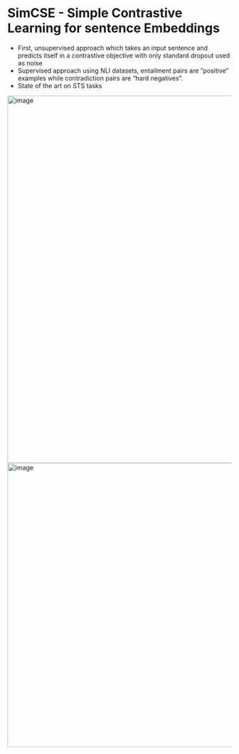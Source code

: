 # SimCSE - Simple Contrastive Learning for sentence Embeddings
- First, unsupervised approach which takes an input sentence and predicts itself in a contrastive objective with only standard dropout used as noise
- Supervised approach using NLI datasets, entailment pairs are ”positive” examples while contradiction pairs are “hard negatives”.
- State of the art on STS tasks 


<img width="826" alt="image" src="https://user-images.githubusercontent.com/18056781/115252517-2a579700-a149-11eb-9025-bccdd8906eec.png">

<img width="639" alt="image" src="https://user-images.githubusercontent.com/18056781/115252536-2f1c4b00-a149-11eb-9749-d0a4019a7574.png">
